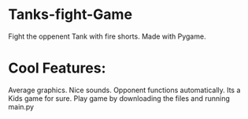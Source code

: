# Tanks-fight-Game
Fight the oppenent Tank with fire shorts. Made with Pygame.

# Cool Features:
Average graphics. Nice sounds. Opponent functions automatically. Its a Kids game for sure. Play game by downloading the files and running main.py

